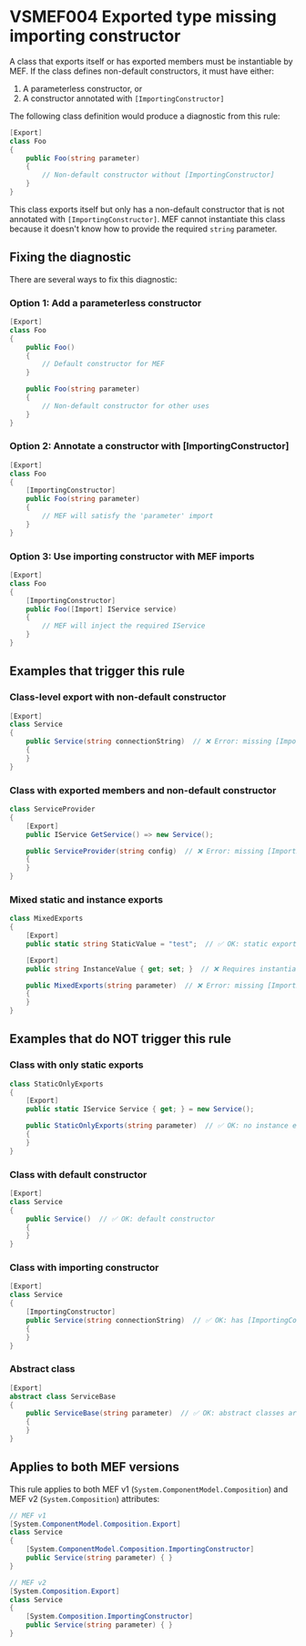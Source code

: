 # VSMEF004 Exported type missing importing constructor

A class that exports itself or has exported members must be instantiable by MEF. If the class defines non-default constructors, it must have either:

1. A parameterless constructor, or
2. A constructor annotated with `[ImportingConstructor]`

The following class definition would produce a diagnostic from this rule:

```cs
[Export]
class Foo
{
    public Foo(string parameter)
    {
        // Non-default constructor without [ImportingConstructor]
    }
}
```

This class exports itself but only has a non-default constructor that is not annotated with `[ImportingConstructor]`. MEF cannot instantiate this class because it doesn't know how to provide the required `string` parameter.

## Fixing the diagnostic

There are several ways to fix this diagnostic:

### Option 1: Add a parameterless constructor

```cs
[Export]
class Foo
{
    public Foo()
    {
        // Default constructor for MEF
    }

    public Foo(string parameter)
    {
        // Non-default constructor for other uses
    }
}
```

### Option 2: Annotate a constructor with [ImportingConstructor]

```cs
[Export]
class Foo
{
    [ImportingConstructor]
    public Foo(string parameter)
    {
        // MEF will satisfy the 'parameter' import
    }
}
```

### Option 3: Use importing constructor with MEF imports

```cs
[Export]
class Foo
{
    [ImportingConstructor]
    public Foo([Import] IService service)
    {
        // MEF will inject the required IService
    }
}
```

## Examples that trigger this rule

### Class-level export with non-default constructor

```cs
[Export]
class Service
{
    public Service(string connectionString)  // ❌ Error: missing [ImportingConstructor]
    {
    }
}
```

### Class with exported members and non-default constructor

```cs
class ServiceProvider
{
    [Export]
    public IService GetService() => new Service();

    public ServiceProvider(string config)  // ❌ Error: missing [ImportingConstructor]
    {
    }
}
```

### Mixed static and instance exports

```cs
class MixedExports
{
    [Export]
    public static string StaticValue = "test";  // ✅ OK: static export

    [Export]
    public string InstanceValue { get; set; }  // ❌ Requires instantiation

    public MixedExports(string parameter)  // ❌ Error: missing [ImportingConstructor]
    {
    }
}
```

## Examples that do NOT trigger this rule

### Class with only static exports

```cs
class StaticOnlyExports
{
    [Export]
    public static IService Service { get; } = new Service();

    public StaticOnlyExports(string parameter)  // ✅ OK: no instance exports
    {
    }
}
```

### Class with default constructor

```cs
[Export]
class Service
{
    public Service()  // ✅ OK: default constructor
    {
    }
}
```

### Class with importing constructor

```cs
[Export]
class Service
{
    [ImportingConstructor]
    public Service(string connectionString)  // ✅ OK: has [ImportingConstructor]
    {
    }
}
```

### Abstract class

```cs
[Export]
abstract class ServiceBase
{
    public ServiceBase(string parameter)  // ✅ OK: abstract classes are not instantiated
    {
    }
}
```

## Applies to both MEF versions

This rule applies to both MEF v1 (`System.ComponentModel.Composition`) and MEF v2 (`System.Composition`) attributes:

```cs
// MEF v1
[System.ComponentModel.Composition.Export]
class Service
{
    [System.ComponentModel.Composition.ImportingConstructor]
    public Service(string parameter) { }
}

// MEF v2  
[System.Composition.Export]
class Service
{
    [System.Composition.ImportingConstructor]
    public Service(string parameter) { }
}
```

